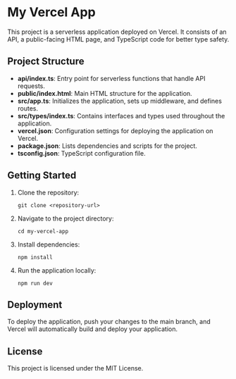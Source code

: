 # My Vercel App

This project is a serverless application deployed on Vercel. It consists of an API, a public-facing HTML page, and TypeScript code for better type safety.

## Project Structure

- **api/index.ts**: Entry point for serverless functions that handle API requests.
- **public/index.html**: Main HTML structure for the application.
- **src/app.ts**: Initializes the application, sets up middleware, and defines routes.
- **src/types/index.ts**: Contains interfaces and types used throughout the application.
- **vercel.json**: Configuration settings for deploying the application on Vercel.
- **package.json**: Lists dependencies and scripts for the project.
- **tsconfig.json**: TypeScript configuration file.

## Getting Started

1. Clone the repository:
   ```
   git clone <repository-url>
   ```

2. Navigate to the project directory:
   ```
   cd my-vercel-app
   ```

3. Install dependencies:
   ```
   npm install
   ```

4. Run the application locally:
   ```
   npm run dev
   ```

## Deployment

To deploy the application, push your changes to the main branch, and Vercel will automatically build and deploy your application.

## License

This project is licensed under the MIT License.